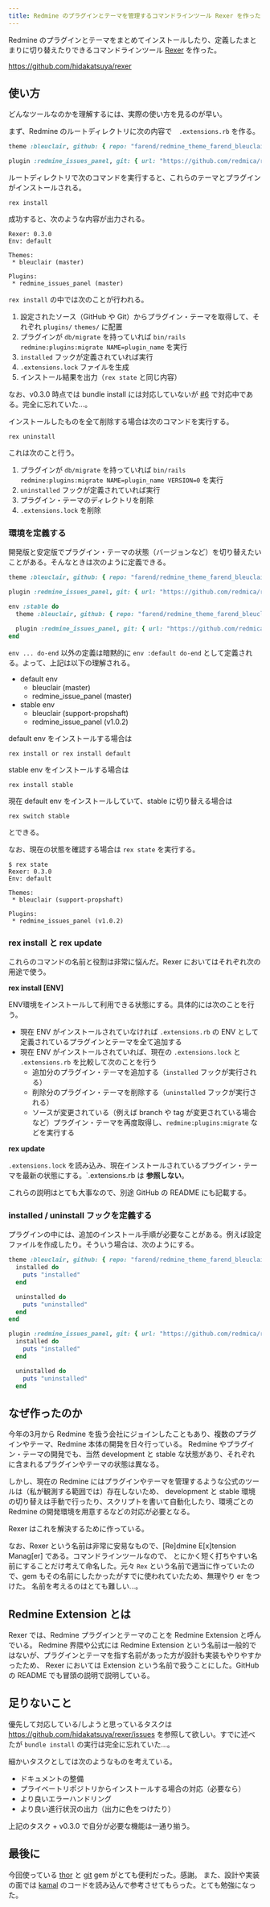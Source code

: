 ```yaml
---
title: Redmine のプラグインとテーマを管理するコマンドラインツール Rexer を作った
---
```


Redmine のプラグインとテーマをまとめてインストールしたり、定義したまとまりに切り替えたりできるコマンドラインツール [Rexer](https://github.com/hidakatsuya/rexer) を作った。

https://github.com/hidakatsuya/rexer

## 使い方

どんなツールなのかを理解するには、実際の使い方を見るのが早い。

まず、Redmine のルートディレクトリに次の内容で　`.extensions.rb` を作る。

```ruby
theme :bleuclair, github: { repo: "farend/redmine_theme_farend_bleuclair" }

plugin :redmine_issues_panel, git: { url: "https://github.com/redmica/redmine_issues_panel" }
```

ルートディレクトリで次のコマンドを実行すると、これらのテーマとプラグインがインストールされる。

```
rex install
```

成功すると、次のような内容が出力される。

```
Rexer: 0.3.0
Env: default

Themes:
 * bleuclair (master)

Plugins:
 * redmine_issues_panel (master)
```

`rex install` の中では次のことが行われる。

1. 設定されたソース（GitHub や Git）からプラグイン・テーマを取得して、それぞれ `plugins/` `themes/` に配置
2. プラグインが `db/migrate` を持っていれば `bin/rails redmine:plugins:migrate NAME=plugin_name` を実行
3. `installed` フックが定義されていれば実行
4. `.extensions.lock` ファイルを生成
5. インストール結果を出力（`rex state` と同じ内容）

なお、v0.3.0 時点では bundle install には対応していないが [#6](https://github.com/hidakatsuya/rexer/issues/6) で対応中である。完全に忘れていた...。

インストールしたものを全て削除する場合は次のコマンドを実行する。

```
rex uninstall
```

これは次のこと行う。

1. プラグインが `db/migrate` を持っていれば `bin/rails redmine:plugins:migrate NAME=plugin_name VERSION=0` を実行
2. `uninstalled` フックが定義されていれば実行
3. プラグイン・テーマのディレクトリを削除
4. `.extensions.lock` を削除

### 環境を定義する

開発版と安定版でプラグイン・テーマの状態（バージョンなど）を切り替えたいことがある。そんなときは次のように定義できる。

```ruby
theme :bleuclair, github: { repo: "farend/redmine_theme_farend_bleuclair" }

plugin :redmine_issues_panel, git: { url: "https://github.com/redmica/redmine_issues_panel" }

env :stable do
  theme :bleuclair, github: { repo: "farend/redmine_theme_farend_bleuclair", branch: "support-propshaft" }

  plugin :redmine_issues_panel, git: { url: "https://github.com/redmica/redmine_issues_panel", tag: "v1.0.2" }
end
````

`env ... do-end` 以外の定義は暗黙的に `env :default do-end` として定義される。よって、上記は以下の理解される。

* default env
  * bleuclair (master)
  * redmine_issue_panel (master)
* stable env
  * bleuclair (support-propshaft)
  * redmine_issue_panel (v1.0.2)

default env をインストールする場合は
```
rex install or rex install default
```

stable env をインストールする場合は
```
rex install stable
```

現在 default env をインストールしていて、stable に切り替える場合は
```
rex switch stable
```

とできる。

なお、現在の状態を確認する場合は `rex state` を実行する。

```
$ rex state
Rexer: 0.3.0
Env: default

Themes:
 * bleuclair (support-propshaft)

Plugins:
 * redmine_issues_panel (v1.0.2)
```

### rex install と rex update

これらのコマンドの名前と役割は非常に悩んだ。Rexer においてはそれぞれ次の用途で使う。

**rex install [ENV]**

ENV環境をインストールして利用できる状態にする。具体的には次のことを行う。

* 現在 ENV がインストールされていなければ `.extensions.rb` の ENV として定義されているプラグインとテーマを全て追加する
* 現在 ENV がインストールされていれば、現在の `.extensions.lock` と `.extensions.rb` を比較して次のことを行う
  * 追加分のプラグイン・テーマを追加する（`installed` フックが実行される）
  * 削除分のプラグイン・テーマを削除する（`uninstalled` フックが実行される）
  * ソースが変更されている（例えば branch や tag が変更されている場合など）プラグイン・テーマを再度取得し、`redmine:plugins:migrate` などを実行する
 
**rex update**

`.extensions.lock` を読み込み、現在インストールされているプラグイン・テーマを最新の状態にする。`.extensions.rb は **参照しない**。

これらの説明はとても大事なので、別途 GitHub の README にも記載する。

### installed / uninstall フックを定義する

プラグインの中には、追加のインストール手順が必要なことがある。例えば設定ファイルを作成したり。そういう場合は、次のようにする。

```ruby
theme :bleuclair, github: { repo: "farend/redmine_theme_farend_bleuclair" } do
  installed do
    puts "installed"
  end

  uninstalled do
    puts "uninstalled"
  end
end

plugin :redmine_issues_panel, git: { url: "https://github.com/redmica/redmine_issues_panel" } do
  installed do
    puts "installed"
  end

  uninstalled do
    puts "uninstalled"
  end
```

## なぜ作ったのか

今年の3月から Redmine を扱う会社にジョインしたこともあり、複数のプラグインやテーマ、Redmine 本体の開発を日々行っている。
Redmine やプラグイン・テーマの開発でも、当然 development と stable な状態があり、それぞれに含まれるプラグインやテーマの状態は異なる。

しかし、現在の Redmine にはプラグインやテーマを管理するような公式のツールは（私が観測する範囲では）存在しないため、
development と stable 環境の切り替えは手動で行ったり、スクリプトを書いて自動化したり、環境ごとの Redmine の開発環境を用意するなどの対応が必要となる。

Rexer はこれを解決するために作っている。

なお、Rexer という名前は非常に安易なもので、[Re]dmine E[x]tension Manag[er] である。コマンドラインツールなので、
とにかく短く打ちやすい名前にすることだけ考えて命名した。元々 `Rex` という名前で適当に作っていたので、gem もその名前にしたかったがすでに使われていたため、無理やり er をつけた。
名前を考えるのはとても難しい...。

## Redmine Extension とは

Rexer では、Redmine プラグインとテーマのことを Redmine Extension と呼んでいる。
Redmine 界隈や公式には Redmine Extension という名前は一般的ではないが、プラグインとテーマを指す名前があった方が設計も実装もやりやすかったため、
Rexer においては Extension という名前で扱うことにした。GitHub の README でも冒頭の説明で説明している。

## 足りないこと

優先して対応している/しようと思っているタスクは https://github.com/hidakatsuya/rexer/issues を参照して欲しい。すでに述べたが `bundle install` の実行は完全に忘れていた...。

細かいタスクとしては次のようなものを考えている。

* ドキュメントの整備
* プライベートリポジトリからインストールする場合の対応（必要なら）
* より良いエラーハンドリング
* より良い進行状況の出力（出力に色をつけたり）

上記のタスク + v0.3.0 で自分が必要な機能は一通り揃う。

## 最後に

今回使っている [thor](https://github.com/rails/thor) と [git](https://github.com/ruby-git/ruby-git) gem がとても便利だった。感謝。
また、設計や実装の面では [kamal](https://github.com/basecamp/kamal) のコードを読み込んで参考させてもらった。とても勉強になった。
